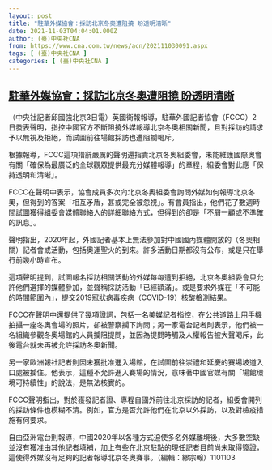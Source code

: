 ```yaml
---
layout: post
title: "駐華外媒協會：採訪北京冬奧遭阻撓 盼透明清晰"
date: 2021-11-03T04:04:01.000Z
author: (臺)中央社CNA
from: https://www.cna.com.tw/news/acn/202111030091.aspx
tags: [ (臺)中央社CNA ]
categories: [ (臺)中央社CNA ]
---
```

<!--1635912241000-->
[駐華外媒協會：採訪北京冬奧遭阻撓 盼透明清晰](https://www.cna.com.tw/news/acn/202111030091.aspx)
------

<div>
<div></div><div><p>（中央社記者邱國強北京3日電）英國衛報報導，駐華外國記者協會（FCCC）2日發表聲明，指控中國官方不斷阻撓外媒報導北京冬奧相關新聞，且對採訪的請求予以無視及拒絕，而試圖前往場館採訪也遭阻攔喝斥。</p><p>根據報導，FCCC這項措辭嚴厲的聲明還指責北京冬奧組委會，未能維護國際奧會有關「確保為最廣泛的全球觀眾提供最充分媒體報導」的章程，組委會對此應「保持透明和清晰」。</p><p>FCCC在聲明中表示，協會成員多次向北京冬奧組委會詢問外媒如何報導北京冬奧，但得到的答案「相互矛盾，甚或完全被忽視」。有會員指出，他們花了數週時間試圖獲得組委會媒體聯絡人的詳細聯絡方式，但得到的卻是「不屑一顧或不準確的訊息」。</p><p>聲明指出，2020年起，外國記者基本上無法參加對中國國內媒體開放的（冬奧相關）記者會或活動，包括奧運聖火的到來。許多活動日期都沒有公布，或是只在舉行前幾小時宣布。</p><p>這項聲明提到，試圖報名採訪相關活動的外媒每每遭到拒絕，北京冬奧組委會只允許他們選擇的媒體參加，並聲稱採訪活動「已經額滿」。或是要求外媒在「不可能的時間範圍內」，提交2019冠狀病毒疾病（COVID-19）核酸檢測結果。</p><p>FCCC在聲明中還提供了幾項證詞，包括一名美媒記者指控，在公共道路上用手機拍攝一座冬奧會場的照片，卻被警察攔下詢問；另一家電台記者則表示，他們被一名組織參觀冬奧場館的人員攔阻提問，並因為提問時觸及人權報告被大聲喝斥，此後電台就未再被允許採訪冬奧新聞。</p><p>另一家歐洲報社記者則因未獲批准進入場館，在試圖前往崇禮和延慶的賽場坡道入口處被攔住。他表示，這種不允許進入賽場的情況，意味著中國官媒有關「場館環境可持續性」的說法，是無法核實的。</p><p>FCCC聲明指出，對於獲發記者證、專程自國外前往北京採訪的記者，組委會開列的採訪條件也模糊不清。例如，官方是否允許他們在北京以外採訪，以及對檢疫措施有何要求。</p><p>自由亞洲電台則報導，中國2020年以各種方式迫使多名外媒離境後，大多數空缺並沒有獲准由其他記者填補，加上有些在北京駐點的現任記者目前尚未取得簽證，這使得外媒沒有足夠的記者報導北京冬奧賽事。（編輯：繆宗翰）1101103</p></div>
</div>
